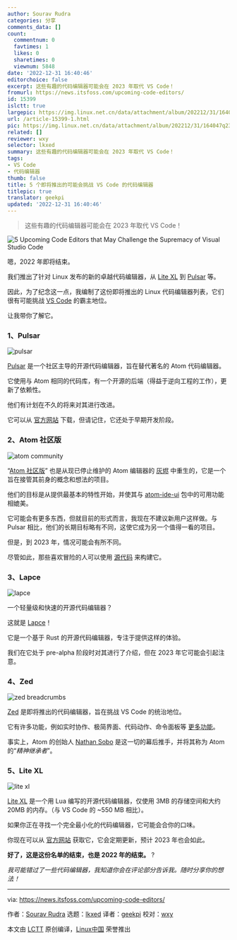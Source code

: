 ```yaml
---
author: Sourav Rudra
categories: 分享
comments_data: []
count:
  commentnum: 0
  favtimes: 1
  likes: 0
  sharetimes: 0
  viewnum: 5848
date: '2022-12-31 16:40:46'
editorchoice: false
excerpt: 这些有趣的代码编辑器可能会在 2023 年取代 VS Code！
fromurl: https://news.itsfoss.com/upcoming-code-editors/
id: 15399
islctt: true
largepic: https://img.linux.net.cn/data/attachment/album/202212/31/164047q23x2d280y1uzazu.png
url: /article-15399-1.html
pic: https://img.linux.net.cn/data/attachment/album/202212/31/164047q23x2d280y1uzazu.png.thumb.jpg
related: []
reviewer: wxy
selector: lkxed
summary: 这些有趣的代码编辑器可能会在 2023 年取代 VS Code！
tags:
- VS Code
- 代码编辑器
thumb: false
title: 5 个即将推出的可能会挑战 VS Code 的代码编辑器
titlepic: true
translator: geekpi
updated: '2022-12-31 16:40:46'
---
```



> 
> 这些有趣的代码编辑器可能会在 2023 年取代 VS Code！
> 
> 
> 


![5 Upcoming Code Editors that May Challenge the Supremacy of Visual Studio Code](/data/attachment/album/202212/31/164047q23x2d280y1uzazu.png)


嗯，2022 年即将结束。


我们推出了针对 Linux 发布的新的卓越代码编辑器，从 [Lite XL](https://itsfoss.com/lite-xl/) 到 [Pulsar](https://news.itsfoss.com/pulsar-editor/) 等。


因此，为了纪念这一点，我编制了这份即将推出的 Linux 代码编辑器列表，它们很有可能挑战 [VS Code](https://code.visualstudio.com) 的霸主地位。


让我带你了解它。


### 1、Pulsar


![pulsar](/data/attachment/album/202212/31/164048xn5kr5enx55xam2x.png)


[Pulsar](https://pulsar-edit.dev) 是一个社区主导的开源代码编辑器，旨在替代著名的 Atom 代码编辑器。


它使用与 Atom 相同的代码库，有一个开源的后端（得益于逆向工程的工作），更新了依赖性。


他们有计划在不久的将来对其进行改进。


它可以从 [官方网站](https://pulsar-edit.dev/download.html#releases) 下载，但请记住，它还处于早期开发阶段。


### 2、Atom 社区版


![atom community](/data/attachment/album/202212/31/164048a4n3wa8wsp38ines.jpg)


“[Atom 社区版](https://atom-community.github.io)” 也是从现已停止维护的 Atom 编辑器的 [灰烬](https://github.blog/2022-06-08-sunsetting-atom/) 中重生的，它是一个旨在接管其前身的概念和想法的项目。


他们的目标是从提供最基本的特性开始，并使其与 [atom-ide-ui](https://github.com/facebookarchive/atom-ide-ui) 包中的可用功能相媲美。


它可能会有更多东西，但就目前的形式而言，我现在不建议新用户这样做。与 Pulsar 相比，他们的长期目标略有不同，这使它成为另一个值得一看的项目。


但是，到 2023 年，情况可能会有所不同。


尽管如此，那些喜欢冒险的人可以使用 [源代码](https://github.com/atom-community/atom) 来构建它。


### 3、Lapce


![lapce](/data/attachment/album/202212/31/164048uzgexw5w15gs825g.jpg)


一个轻量级和快速的开源代码编辑器？


这就是 [Lapce](https://lapce.dev)！


它是一个基于 Rust 的开源代码编辑器，专注于提供这样的体验。


我们在它处于 pre-alpha 阶段时对其进行了介绍，但在 2023 年它可能会引起注意。


### 4、Zed


![zed breadcrumbs](/data/attachment/album/202212/31/164048v4fw1fx3hwh43ohb.jpg)


[Zed](https://zed.dev/) 是即将推出的代码编辑器，旨在挑战 VS Code 的统治地位。


它有许多功能，例如实时协作、极简界面、代码动作、命令面板等 [更多功能](https://zed.dev/features)。


事实上，Atom 的创始人 [Nathan Sobo](https://twitter.com/nathansobo) 是这一切的幕后推手，并将其称为 Atom 的“*精神继承者*”。


### 5、Lite XL


![lite xl](/data/attachment/album/202212/31/164049qknlkdadpd1dp5bp.jpg)


[Lite XL](https://itsfoss.com/lite-xl/) 是一个用 Lua 编写的开源代码编辑器，仅使用 3MB 的存储空间和大约 20MB 的内存。（与 VS Code 的 ~550 MB 相比）。


如果你正在寻找一个完全最小化的代码编辑器，它可能会合你的口味。


你现在可以从 [官方网站](https://lite-xl.com/en/downloads) 获取它，它会定期更新，预计 2023 年也会如此。


**好了，这是这份名单的结束，也是 2022 年的结束。** ?


*我可能错过了一些代码编辑器，我知道你会在评论部分告诉我。随时分享你的想法！*




---


via: <https://news.itsfoss.com/upcoming-code-editors/>


作者：[Sourav Rudra](https://news.itsfoss.com/author/sourav/) 选题：[lkxed](https://github.com/lkxed) 译者：[geekpi](https://github.com/geekpi) 校对：[wxy](https://github.com/wxy)


本文由 [LCTT](https://github.com/LCTT/TranslateProject) 原创编译，[Linux中国](https://linux.cn/) 荣誉推出